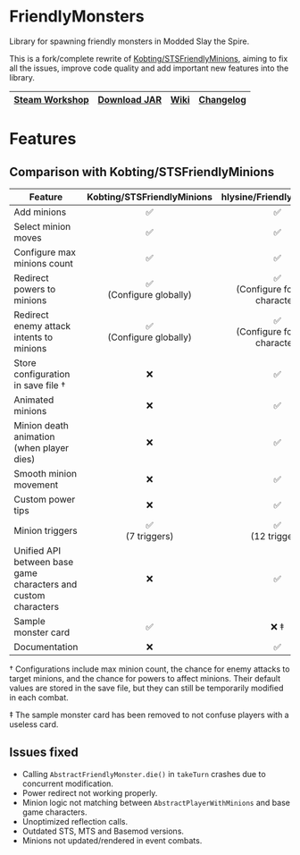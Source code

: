 # FriendlyMonsters

Library for spawning friendly monsters in Modded Slay the Spire.

This is a fork/complete rewrite of [Kobting/STSFriendlyMinions](https://github.com/Kobting/STSFriendlyMinions), aiming
to fix all the issues, improve code quality and add important new features into the library.

| **[Steam Workshop](https://steamcommunity.com/sharedfiles/filedetails/?id=2816293692)** | **[Download JAR](https://github.com/hlysine/FriendlyMonsters/releases)** | **[Wiki](https://github.com/hlysine/FriendlyMonsters/wiki)** | **[Changelog](https://github.com/hlysine/FriendlyMonsters/blob/master/CHANGELOG.md)** |
|-----------------------------------------------------------------------------------------|--------------------------------------------------------------------------|--------------------------------------------------------------|---------------------------------------------------------------------------------------|

# Features

## Comparison with Kobting/STSFriendlyMinions

| Feature                                                        | Kobting/STSFriendlyMinions |       hlysine/FriendlyMonsters       |
|----------------------------------------------------------------|:--------------------------:|:------------------------------------:|
| Add minions                                                    |             ✅              |                  ✅                   |
| Select minion moves                                            |             ✅              |                  ✅                   |
| Configure max minions count                                    |             ✅              |                  ✅                   |
| Redirect powers to minions                                     | ✅<br/>(Configure globally) | ✅<br/>(Configure for each character) |
| Redirect enemy attack intents to minions                       | ✅<br/>(Configure globally) | ✅<br/>(Configure for each character) |
| Store configuration in save file †                             |             ❌              |                  ✅                   |
| Animated minions                                               |             ❌              |                  ✅                   |
| Minion death animation (when player dies)                      |             ❌              |                  ✅                   |
| Smooth minion movement                                         |             ❌              |                  ✅                   |
| Custom power tips                                              |             ❌              |                  ✅                   |
| Minion triggers                                                |     ✅<br/>(7 triggers)     |         ✅<br/>(12 triggers)          |
| Unified API between base game characters and custom characters |             ❌              |                  ✅                   |
| Sample monster card                                            |             ✅              |                 ❌ ‡                  |
| Documentation                                                  |             ❌              |                  ✅                   |

† Configurations include max minion count, the chance for enemy attacks to target minions, and the chance for powers to
affect minions. Their default values are stored in the save file, but they can still be temporarily modified in each
combat.

‡ The sample monster card has been removed to not confuse players with a useless card.

## Issues fixed

- Calling `AbstractFriendlyMonster.die()` in `takeTurn` crashes due to concurrent modification.
- Power redirect not working properly.
- Minion logic not matching between `AbstractPlayerWithMinions` and base game characters.
- Unoptimized reflection calls.
- Outdated STS, MTS and Basemod versions.
- Minions not updated/rendered in event combats.
